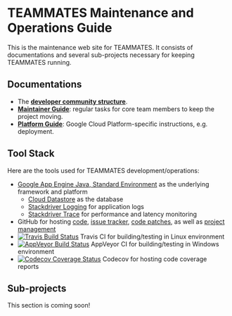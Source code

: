 # TEAMMATES Maintenance and Operations Guide

This is the maintenance web site for TEAMMATES. It consists of documentations and several sub-projects necessary for keeping TEAMMATES running.

## Documentations

* The [**developer community structure**](community.md).
* [**Maintainer Guide**](maintainer-guide.md): regular tasks for core team members to keep the project moving.
* [**Platform Guide**](platform-guide.md): Google Cloud Platform-specific instructions, e.g. deployment.

## Tool Stack

Here are the tools used for TEAMMATES development/operations:

* [Google App Engine Java, Standard Environment](https://cloud.google.com/appengine/docs/standard/java/) as the underlying framework and platform
  * [Cloud Datastore](https://cloud.google.com/appengine/docs/standard/java/datastore/) as the database
  * [Stackdriver Logging](https://cloud.google.com/logging/) for application logs
  * [Stackdriver Trace](https://cloud.google.com/trace/) for performance and latency monitoring
* GitHub for hosting [code](https://github.com/TEAMMATES/teammates), [issue tracker](https://github.com/TEAMMATES/teammates/issues), [code patches](https://github.com/TEAMMATES/teammates/pulls), as well as [project management](https://github.com/TEAMMATES/teammates/projects)
* [![Travis Build Status](https://travis-ci.org/TEAMMATES/teammates.svg?branch=master)](https://travis-ci.org/TEAMMATES/teammates) Travis CI for building/testing in Linux environment
* [![AppVeyor Build Status](https://ci.appveyor.com/api/projects/status/dvr6t33lqg6hsmxw/branch/master?svg=true)](https://ci.appveyor.com/project/damithc/teammates/branch/master) AppVeyor CI for building/testing in Windows environment
* [![Codecov Coverage Status](https://codecov.io/gh/TEAMMATES/teammates/branch/master/graph/badge.svg)](https://codecov.io/gh/TEAMMATES/teammates) Codecov for hosting code coverage reports

## Sub-projects

This section is coming soon!
